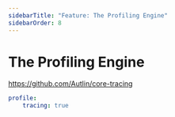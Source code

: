 ```yaml
---
sidebarTitle: "Feature: The Profiling Engine"
sidebarOrder: 8
---
```


# The Profiling Engine

https://github.com/Autlin/core-tracing

```yaml
profile:
    tracing: true
```
